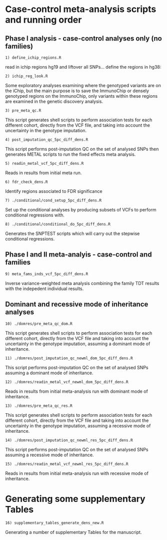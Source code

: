 # Case-control meta-analysis scripts and running order


## Phase I analysis - case-control analyses only (no families)
```
1) define_ichip_regions.R
```
read in ichip regions hg19 and liftover all SNPs... define the regions in hg38:


```
2) ichip_reg_look.R
```
Some exploratory analyses examining where the genotyped variants are on the iChip, but	the main purpose is to save the ImmunoChip or densely genotyped regions on the ImmunoChip, only variants within these regions are examined in the genetic discovery analysis.


```
3) pre_meta_qc.R
```
This script generates shell scripts to perform association tests for each different cohort, directly from the VCF file, and taking into account the uncertainty in the genotype imputation.


```
4) post_imputation_qc_5pc_diff_dens.R
```
This script performs post-imputation QC on the set of analysed SNPs then generates METAL scripts to run the fixed effects meta analysis.


```
5) readin_metal_vcf_5pc_diff_dens.R 
```
Reads in results from initial meta run.

```
6) fdr_check_dens.R
```
Identify regions associated to FDR significance


```
7) ./conditional/cond_setup_5pc_diff_dens.R 
```
Set up the conditional analyses by producing subsets of VCFs to perform conditional regressions with.


```
8) ./conditional/conditional_do_5pc_diff_dens.R
```
Generates the SNPTEST scripts which will carry out the stepwise conditional regressions.


## Phase I and II meta-analyis - case-control and families
```
9) meta_fams_inds_vcf_5pc_diff_dens.R  
```
Inverse variance-weighted meta analysis combining the family TDT results with the indepedent individual results.


## Dominant and recessive mode of inheritance analyses
```
10) ./domres/pre_meta_qc_dom.R 
```
This script generates shell scripts to perform association tests for each different cohort, directly from the VCF file and taking into account the uncertainty in the genotype imputation, assuming a dominant mode of inheritance.


```
11) ./domres/post_imputation_qc_newml_dom_5pc_diff_dens.R
```
This script performs post-imputation QC on the set of analysed SNPs assuming a dominant mode of inheritance.


```
12) ./domres/readin_metal_vcf_newml_dom_5pc_diff_dens.R
```
Reads in results from initial meta-analysis run with dominant mode of inheritance.


```
13) ./domres/pre_meta_qc_res.R
```
This script generates shell scripts to perform association tests for each different cohort, directly from the VCF file and taking into account the uncertainty in the genotype imputation, assuming a recessive mode of inheritance.


```
14) ./domres/post_imputation_qc_newml_res_5pc_diff_dens.R
```
This script performs post-imputation QC on the set of analysed SNPs assuming a recessive mode of inheritance.



```
15) ./domres/readin_metal_vcf_newml_res_5pc_diff_dens.R
```
Reads in results from initial meta-analysis run with recessive mode of inheritance.


# Generating some supplementary Tables
```
16) supplementary_tables_generate_dens_new.R
```
Generating a number of supplementary Tables for the manuscript.
